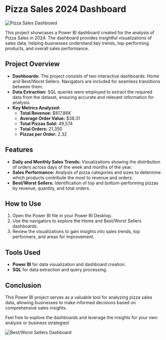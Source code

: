 # Pizza Sales 2024 Dashboard

![Pizza Sales Dashboard](C:\Users\ADMIN\Pictures\Screenshots\1.png)

This project showcases a Power BI dashboard created for the analysis of Pizza Sales in 2024. The dashboard provides insightful visualizations of sales data, helping businesses understand key trends, top-performing products, and overall sales performance.

## Project Overview

- **Dashboards:** The project consists of two interactive dashboards: Home and Best/Worst Sellers. Navigators are included for seamless transitions between them.
- **Data Extraction:** SQL queries were employed to extract the required data from the dataset, ensuring accurate and relevant information for analysis.
- **Key Metrics Analyzed:**
  - **Total Revenue:** $817.86K
  - **Average Order Value:** $38.31
  - **Total Pizzas Sold:** 49,574
  - **Total Orders:** 21,350
  - **Pizzas per Order:** 2.32

## Features

- **Daily and Monthly Sales Trends:** Visualizations showing the distribution of orders across days of the week and months of the year.
- **Sales Performance:** Analysis of pizza categories and sizes to determine which products contribute the most to revenue and orders.
- **Best/Worst Sellers:** Identification of top and bottom-performing pizzas by revenue, quantity, and total orders.

## How to Use

1. Open the Power BI file in your Power BI Desktop.
2. Use the navigators to explore the Home and Best/Worst Sellers dashboards.
3. Review the visualizations to gain insights into sales trends, top performers, and areas for improvement.

## Tools Used

- **Power BI** for data visualization and dashboard creation.
- **SQL** for data extraction and query processing.

## Conclusion

This Power BI project serves as a valuable tool for analyzing pizza sales data, allowing businesses to make informed decisions based on comprehensive sales insights.

Feel free to explore the dashboards and leverage the insights for your own analysis or business strategies!

![Best/Worst Sellers Dashboard](C:\Users\ADMIN\Pictures\Screenshots\2.png)
